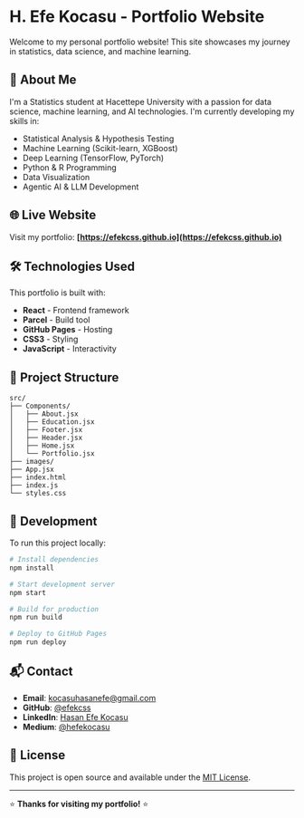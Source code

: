 # H. Efe Kocasu - Portfolio Website

Welcome to my personal portfolio website! This site showcases my journey in statistics, data science, and machine learning.

## 🚀 About Me

I'm a Statistics student at Hacettepe University with a passion for data science, machine learning, and AI technologies. I'm currently developing my skills in:

- Statistical Analysis & Hypothesis Testing
- Machine Learning (Scikit-learn, XGBoost)
- Deep Learning (TensorFlow, PyTorch)
- Python & R Programming
- Data Visualization
- Agentic AI & LLM Development

## 🌐 Live Website

Visit my portfolio: **[https://efekcss.github.io](https://efekcss.github.io)**

## 🛠️ Technologies Used

This portfolio is built with:
- **React** - Frontend framework
- **Parcel** - Build tool
- **GitHub Pages** - Hosting
- **CSS3** - Styling
- **JavaScript** - Interactivity

## 📂 Project Structure

```
src/
├── Components/
│   ├── About.jsx
│   ├── Education.jsx
│   ├── Footer.jsx
│   ├── Header.jsx
│   ├── Home.jsx
│   └── Portfolio.jsx
├── images/
├── App.jsx
├── index.html
├── index.js
└── styles.css
```

## 🚀 Development

To run this project locally:

```bash
# Install dependencies
npm install

# Start development server
npm start

# Build for production
npm run build

# Deploy to GitHub Pages
npm run deploy
```

## 📬 Contact

- **Email**: kocasuhasanefe@gmail.com
- **GitHub**: [@efekcss](https://github.com/efekcss)
- **LinkedIn**: [Hasan Efe Kocasu](https://linkedin.com/in/efekcss)
- **Medium**: [@hefekocasu](https://medium.com/@hefekocasu)

## 📄 License

This project is open source and available under the [MIT License](LICENSE).

---

⭐ **Thanks for visiting my portfolio!** ⭐
